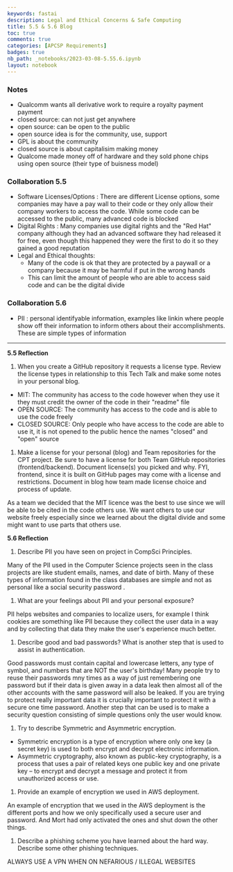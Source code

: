 ```yaml
---
keywords: fastai
description: Legal and Ethical Concerns & Safe Computing
title: 5.5 & 5.6 Blog
toc: true
comments: true
categories: [APCSP Requirements]
badges: true
nb_path: _notebooks/2023-03-08-5.55.6.ipynb
layout: notebook
---
```


<!--
#################################################
### THIS FILE WAS AUTOGENERATED! DO NOT EDIT! ###
#################################################
# file to edit: _notebooks/2023-03-08-5.55.6.ipynb
-->

<div class="container" id="notebook-container">
        
<div class="cell border-box-sizing text_cell rendered"><div class="inner_cell">
<div class="text_cell_render border-box-sizing rendered_html">
<h3 id="Notes">Notes<a class="anchor-link" href="#Notes"> </a></h3>
</div>
</div>
</div>
<div class="cell border-box-sizing text_cell rendered"><div class="inner_cell">
<div class="text_cell_render border-box-sizing rendered_html">
<ul>
<li>Qualcomm wants all derivative work to require a royalty payment payment</li>
<li>closed source: can not just get anywhere</li>
<li>open source: can be open to the public</li>
<li>open source idea is for the community, use, support</li>
<li>GPL is about the community</li>
<li>closed source is about capitalisim making money</li>
<li>Qualcome made money off of hardware and they sold phone chips using open source (their type of buisness model)</li>
</ul>

</div>
</div>
</div>
<div class="cell border-box-sizing text_cell rendered"><div class="inner_cell">
<div class="text_cell_render border-box-sizing rendered_html">
<h3 id="Collaboration-5.5">Collaboration 5.5<a class="anchor-link" href="#Collaboration-5.5"> </a></h3>
</div>
</div>
</div>
<div class="cell border-box-sizing text_cell rendered"><div class="inner_cell">
<div class="text_cell_render border-box-sizing rendered_html">
<ul>
<li>Software Licenses/Options : There are different License options, some companies may have a pay wall to their code or they only allow their company workers to access the code. While some code can be accessed to the public, many advanced code is blocked</li>
<li>Digital Rights : Many companies use digital rights and the "Red Hat" company although they had an advanced software they had released it for free, even though this happened they were the first to do it so they gained a good reputation</li>
<li>Legal and Ethical thoughts:<ul>
<li>Many of the code is ok that they are protected by a paywall or a company because it may be harmful if put in the wrong hands</li>
<li>This can limit the amount of people who are able to access said code and can be the digital divide</li>
</ul>
</li>
</ul>

</div>
</div>
</div>
<div class="cell border-box-sizing text_cell rendered"><div class="inner_cell">
<div class="text_cell_render border-box-sizing rendered_html">
<h3 id="Collaboration-5.6">Collaboration 5.6<a class="anchor-link" href="#Collaboration-5.6"> </a></h3>
</div>
</div>
</div>
<div class="cell border-box-sizing text_cell rendered"><div class="inner_cell">
<div class="text_cell_render border-box-sizing rendered_html">
<ul>
<li>PII : personal identifyable information, examples like linkin where people show off their information to inform others about their accomplishments. These are simple types of information</li>
</ul>

</div>
</div>
</div>
<div class="cell border-box-sizing text_cell rendered"><div class="inner_cell">
<div class="text_cell_render border-box-sizing rendered_html">
<hr>

</div>
</div>
</div>
<div class="cell border-box-sizing text_cell rendered"><div class="inner_cell">
<div class="text_cell_render border-box-sizing rendered_html">
<p><strong>5.5 Reflection</strong></p>

</div>
</div>
</div>
<div class="cell border-box-sizing text_cell rendered"><div class="inner_cell">
<div class="text_cell_render border-box-sizing rendered_html">
<ol>
<li>When you create a GitHub repository it requests a license type. Review the license types in relationship to this Tech Talk and make some notes in your personal blog.</li>
</ol>

</div>
</div>
</div>
<div class="cell border-box-sizing text_cell rendered"><div class="inner_cell">
<div class="text_cell_render border-box-sizing rendered_html">
<ul>
<li>MIT: The community has access to the code however when they use it they must credit the owner of the code in their "readme" file</li>
<li>OPEN SOURCE: The community has access to the code and is able to use the code freely</li>
<li>CLOSED SOURCE: Only people who have access to the code are able to use it, it is not opened to the public hence the names "closed" and "open" source</li>
</ul>

</div>
</div>
</div>
<div class="cell border-box-sizing text_cell rendered"><div class="inner_cell">
<div class="text_cell_render border-box-sizing rendered_html">
<ol>
<li>Make a license for your personal (blog) and Team repositories for the CPT project. Be sure to have a license for both Team GitHub repositories (frontend/backend). Document license(s) you picked and why. FYI, frontend, since it is built on GitHub pages may come with a license and restrictions. Document in blog how team made license choice and process of update.</li>
</ol>

</div>
</div>
</div>
<div class="cell border-box-sizing text_cell rendered"><div class="inner_cell">
<div class="text_cell_render border-box-sizing rendered_html">
<p>As a team we decided that the MIT licence was the best to use since we will be able to be cited in the code others use. We want others to use our website freely especially since we learned about the digital divide and some might want to use parts that others use.</p>

</div>
</div>
</div>
<div class="cell border-box-sizing text_cell rendered"><div class="inner_cell">
<div class="text_cell_render border-box-sizing rendered_html">
<p><strong>5.6 Reflection</strong></p>

</div>
</div>
</div>
<div class="cell border-box-sizing text_cell rendered"><div class="inner_cell">
<div class="text_cell_render border-box-sizing rendered_html">
<ol>
<li>Describe PII you have seen on project in CompSci Principles.</li>
</ol>

</div>
</div>
</div>
<div class="cell border-box-sizing text_cell rendered"><div class="inner_cell">
<div class="text_cell_render border-box-sizing rendered_html">
<p>Many of the PII used in the Computer Science projects seen in the class projects are like student emails, names, and date of birth. Many of these types of information found in the class databases are simple and not as personal like a social security password .</p>

</div>
</div>
</div>
<div class="cell border-box-sizing text_cell rendered"><div class="inner_cell">
<div class="text_cell_render border-box-sizing rendered_html">
<ol>
<li>What are your feelings about PII and your personal exposure?</li>
</ol>

</div>
</div>
</div>
<div class="cell border-box-sizing text_cell rendered"><div class="inner_cell">
<div class="text_cell_render border-box-sizing rendered_html">
<p>PII helps websites and companies to localize users, for example I think cookies are something like PII because they collect the user data in a way and by collecting that data they make the user's experience much better.</p>

</div>
</div>
</div>
<div class="cell border-box-sizing text_cell rendered"><div class="inner_cell">
<div class="text_cell_render border-box-sizing rendered_html">
<ol>
<li>Describe good and bad passwords? What is another step that is used to assist in authentication.</li>
</ol>

</div>
</div>
</div>
<div class="cell border-box-sizing text_cell rendered"><div class="inner_cell">
<div class="text_cell_render border-box-sizing rendered_html">
<p>Good passwords must contain capital and lowercase letters, any type of symbol, and numbers that are NOT the user's birthday! Many people try to reuse their passwords mny times as a way of just remembering one password but if their data is given away in a data leak then almost all of the other accounts with the same password will also be leaked. If you are trying to protect really important data it is crucially important to protect it with a secure one time password. Another step that can be used is to make a security question consisting of simple questions only the user would know.</p>

</div>
</div>
</div>
<div class="cell border-box-sizing text_cell rendered"><div class="inner_cell">
<div class="text_cell_render border-box-sizing rendered_html">
<ol>
<li>Try to describe Symmetric and Asymmetric encryption.</li>
</ol>

</div>
</div>
</div>
<div class="cell border-box-sizing text_cell rendered"><div class="inner_cell">
<div class="text_cell_render border-box-sizing rendered_html">
<ul>
<li>Symmetric encryption is a type of encryption where only one key (a secret key) is used to both encrypt and decrypt electronic information.</li>
<li>Asymmetric cryptography, also known as public-key cryptography, is a process that uses a pair of related keys
one public key and one private key – to encrypt and decrypt a message and protect it from unauthorized access or use.</li>
</ul>

</div>
</div>
</div>
<div class="cell border-box-sizing text_cell rendered"><div class="inner_cell">
<div class="text_cell_render border-box-sizing rendered_html">
<ol>
<li>Provide an example of encryption we used in AWS deployment.</li>
</ol>

</div>
</div>
</div>
<div class="cell border-box-sizing text_cell rendered"><div class="inner_cell">
<div class="text_cell_render border-box-sizing rendered_html">
<p>An example of encryption that we used in the AWS deployment is the different ports and how we only specifically used a secure user and password. And Mort had only activated the ones and shut down the other things.</p>

</div>
</div>
</div>
<div class="cell border-box-sizing text_cell rendered"><div class="inner_cell">
<div class="text_cell_render border-box-sizing rendered_html">
<ol>
<li>Describe a phishing scheme you have learned about the hard way. Describe some other phishing techniques.</li>
</ol>

</div>
</div>
</div>
<div class="cell border-box-sizing text_cell rendered"><div class="inner_cell">
<div class="text_cell_render border-box-sizing rendered_html">
<p>ALWAYS USE A VPN WHEN ON NEFARIOUS / ILLEGAL WEBSITES</p>

</div>
</div>
</div>
</div>
 

